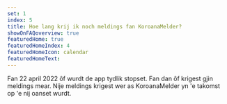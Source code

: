 ```yaml
---
set: 1
index: 5
title: Hoe lang krij ik noch meldings fan KoroanaMelder?
showOnFAQoverview: true
featuredHome: true
featuredHomeIndex: 4
featuredHomeIcon: calendar
featuredHomeText: 
---
```

Fan 22 april 2022 ôf wurdt de app tydlik stopset. Fan dan ôf krigest gjin meldings mear. Nije meldings krigest wer as KoroanaMelder yn 'e takomst op 'e nij oanset wurdt.
